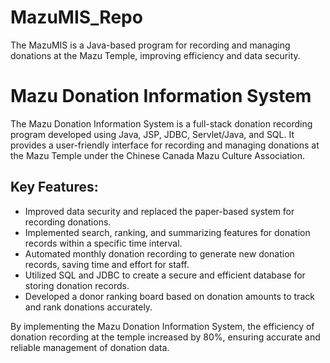 # MazuMIS_Repo
The MazuMIS is a Java-based program for recording and managing donations at the Mazu Temple, improving efficiency and data security.

# Mazu Donation Information System

The Mazu Donation Information System is a full-stack donation recording program developed using Java, JSP, JDBC, Servlet/Java, and SQL. It provides a user-friendly interface for recording and managing donations at the Mazu Temple under the Chinese Canada Mazu Culture Association.

## Key Features:

- Improved data security and replaced the paper-based system for recording donations.
- Implemented search, ranking, and summarizing features for donation records within a specific time interval.
- Automated monthly donation recording to generate new donation records, saving time and effort for staff.
- Utilized SQL and JDBC to create a secure and efficient database for storing donation records.
- Developed a donor ranking board based on donation amounts to track and rank donations accurately.

By implementing the Mazu Donation Information System, the efficiency of donation recording at the temple increased by 80%, ensuring accurate and reliable management of donation data.
